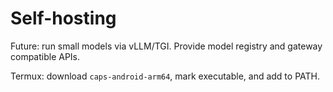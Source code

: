 # Self-hosting

Future: run small models via vLLM/TGI. Provide model registry and gateway compatible APIs.

Termux: download `caps-android-arm64`, mark executable, and add to PATH.
